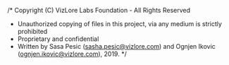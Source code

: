 /* Copyright (C) VizLore Labs Foundation - All Rights Reserved
 * Unauthorized copying of files in this project, via any medium is strictly prohibited
 * Proprietary and confidential
 * Written by Sasa Pesic (sasha.pesic@vizlore.com) and Ognjen Ikovic (ognjen.ikovic@vizlore.com), 2019.
 */
